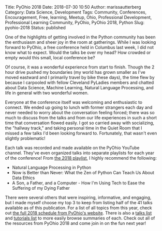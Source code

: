 Title: PyOhio 2018
Date: 2018-07-30 10:50
Author: marissautterberg
Category: Data Science, Development
Tags: Community, Conferences, Encouragement, Free, learning, Meetup, Ohio, Professional Development, Professional Learning Community, PyOhio, PyOhio 2018, Python
Slug: pyohio-2018
Status: published

One of the highlights of getting involved in the Python community has
been the enthusiasm and sheer joy in the room at gatherings. While I was
looking forward to PyOhio, a free conference held in Columbus last week,
I did not know what to expect. Would the talks be over my head? How
crowded or empty would this small, local conference be?

Of course, it was a wonderful experience from start to finish. Though
the 2 hour drive pushed my boundaries (my world has grown smaller as
I've moved eastward and I primarily travel by bike these days), the time
flew by because I carpooled with fellow Cleveland PyLadies members and
chatted about Data Science, Machine Learning, Natural Language
Processing, and life in general with two wonderful women.

Everyone at the conference itself was welcoming and enthusiastic to
connect. We ended up going to lunch with former strangers each day and
never needed to worry about the conversation feeling forced; there was
so much to discuss from the talks and from our life experiences in such
a short time that conversation flowed easily. I got so carried away with
socializing, the "hallway track," and taking personal time in the Quiet
Room that I missed a few talks I'd been looking forward to. Fortunately,
that wasn't even slightly problematic!

Each talk was recorded and made available on the PyOhio YouTube channel.
They've even organized talks into separate playlists for each year of
the conference! From [the 2018
playlist](https://www.youtube.com/playlist?list=PL2k6bbM_wgjvY02EFUMhwHRyaSaEokT2B),
I highly recommend the following:

-   Natural Language Processing in Python
-   Now is Better than Never: What the Zen of Python Can Teach Us About
    Data Ethics
-   A Son, a Father, and a Computer - How I'm Using Tech to Ease the
    Suffering of my Dying Father

There were several others that were inspiring, informative, and
engaging, but I made myself choose my top 3 to keep from listing half of
the 41 talks available as of this publication. For a list of all topics
from this year, check out [the full 2018 schedule from PyOhio's
website](https://www.pyohio.org/2018/schedule/). There is also a [talks
list](https://www.pyohio.org/2018/schedule/talks/list/) and [tutorials
list](https://www.pyohio.org/2018/schedule/tutorials/list/) to more
easily browse summaries of each. Check out all of the resources from
PyOhio 2018 and come join in on the fun next year!
